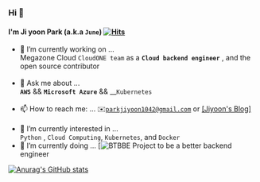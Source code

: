 ### Hi 👋 
#### I'm Ji yoon Park (a.k.a ```June```) [![Hits](https://hits.seeyoufarm.com/api/count/incr/badge.svg?url=https%3A%2F%2Fgithub.com%2Fjean1042&count_bg=%23FF7600&title_bg=%23232AD9&icon=iconify.svg&icon_color=%23FFFFFF&title=hits&edge_flat=false)](https://hithttps://img.shields.io/badge/-Facebook-brightgreens.seeyoufarm.com) 

<!--
**jean1042/jean1042** is a ✨ _special_ ✨ repository because its `README.md` (this file) appears on your GitHub profile.

Here are some ideas to get you started:

- 🔭 I’m currently working on ...
- 🌱 I’m currently learning ...
- 👯 I’m looking to collaborate on ...
- 🤔 I’m looking for help with ...
- 💬 Ask me about ...
- 📫 How to reach me: ...
- 😄 Pronouns: ...
- ⚡ Fun fact: ...
-->
- 🔭 I’m currently working on ... <br> Megazone Cloud ```CloudONE team``` as a __```Cloud backend engineer```__ , and the open source contributor <br></br>
- 💬 Ask me about ... <br>__```AWS```__ && __```Microsoft Azure```__ && __```Kubernetes```<br></br>
- 📫 How to reach me: ...  ✉️<u>```parkjiyoon1042@gmail.com```</u> or [[Jiyoon's Blog]](https://velog.io/@jean1042)<br></br>
- 🌱 I’m currently interested in ... <br> ```Python``` , ```Cloud Computing```, ```Kubernetes```, and ```Docker``` <br>
- 🧚 I’m currently doing ... [![BTBBE Project](https://github.com/users/jean1042/projects/1) to be a better backend engineer

[![Anurag's GitHub stats](https://github-readme-stats.vercel.app/api?username=jean1042&count_private=true&show_icons=true&)](https://github.com/anuraghazra/github-readme-stats)










